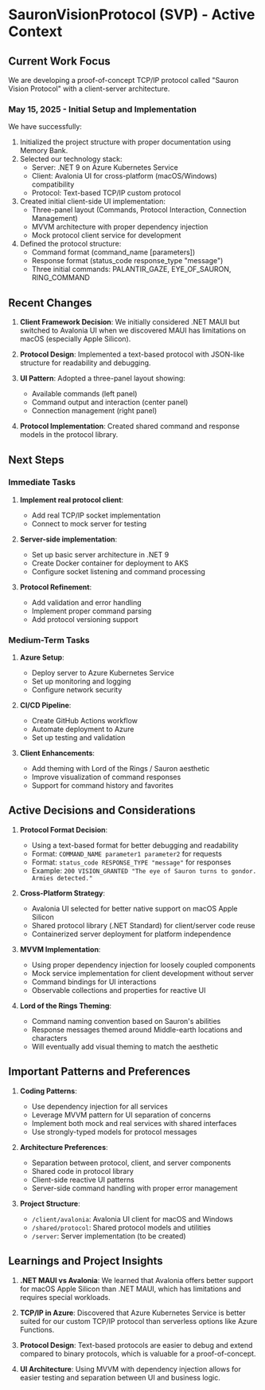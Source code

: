 # SauronVisionProtocol (SVP) - Active Context

## Current Work Focus

We are developing a proof-of-concept TCP/IP protocol called "Sauron Vision Protocol" with a client-server architecture. 

### May 15, 2025 - Initial Setup and Implementation

We have successfully:

1. Initialized the project structure with proper documentation using Memory Bank.
2. Selected our technology stack:
   - Server: .NET 9 on Azure Kubernetes Service
   - Client: Avalonia UI for cross-platform (macOS/Windows) compatibility
   - Protocol: Text-based TCP/IP custom protocol
3. Created initial client-side UI implementation:
   - Three-panel layout (Commands, Protocol Interaction, Connection Management)
   - MVVM architecture with proper dependency injection
   - Mock protocol client service for development
4. Defined the protocol structure:
   - Command format (command_name [parameters])
   - Response format (status_code response_type "message")
   - Three initial commands: PALANTIR_GAZE, EYE_OF_SAURON, RING_COMMAND

## Recent Changes

1. **Client Framework Decision**: We initially considered .NET MAUI but switched to Avalonia UI when we discovered MAUI has limitations on macOS (especially Apple Silicon).
   
2. **Protocol Design**: Implemented a text-based protocol with JSON-like structure for readability and debugging.
   
3. **UI Pattern**: Adopted a three-panel layout showing:
   - Available commands (left panel)
   - Command output and interaction (center panel)
   - Connection management (right panel)

4. **Protocol Implementation**: Created shared command and response models in the protocol library.

## Next Steps

### Immediate Tasks

1. **Implement real protocol client**:
   - Add real TCP/IP socket implementation
   - Connect to mock server for testing

2. **Server-side implementation**:
   - Set up basic server architecture in .NET 9
   - Create Docker container for deployment to AKS
   - Configure socket listening and command processing

3. **Protocol Refinement**:
   - Add validation and error handling
   - Implement proper command parsing
   - Add protocol versioning support

### Medium-Term Tasks

1. **Azure Setup**:
   - Deploy server to Azure Kubernetes Service
   - Set up monitoring and logging
   - Configure network security

2. **CI/CD Pipeline**:
   - Create GitHub Actions workflow
   - Automate deployment to Azure
   - Set up testing and validation

3. **Client Enhancements**:
   - Add theming with Lord of the Rings / Sauron aesthetic
   - Improve visualization of command responses
   - Support for command history and favorites

## Active Decisions and Considerations

1. **Protocol Format Decision**: 
   - Using a text-based format for better debugging and readability
   - Format: `COMMAND_NAME parameter1 parameter2` for requests
   - Format: `status_code RESPONSE_TYPE "message"` for responses
   - Example: `200 VISION_GRANTED "The eye of Sauron turns to gondor. Armies detected."`

2. **Cross-Platform Strategy**:
   - Avalonia UI selected for better native support on macOS Apple Silicon
   - Shared protocol library (.NET Standard) for client/server code reuse
   - Containerized server deployment for platform independence

3. **MVVM Implementation**:
   - Using proper dependency injection for loosely coupled components
   - Mock service implementation for client development without server
   - Command bindings for UI interactions
   - Observable collections and properties for reactive UI

4. **Lord of the Rings Theming**:
   - Command naming convention based on Sauron's abilities
   - Response messages themed around Middle-earth locations and characters
   - Will eventually add visual theming to match the aesthetic

## Important Patterns and Preferences

1. **Coding Patterns**:
   - Use dependency injection for all services
   - Leverage MVVM pattern for UI separation of concerns
   - Implement both mock and real services with shared interfaces
   - Use strongly-typed models for protocol messages

2. **Architecture Preferences**:
   - Separation between protocol, client, and server components
   - Shared code in protocol library
   - Client-side reactive UI patterns
   - Server-side command handling with proper error management

3. **Project Structure**:
   - `/client/avalonia`: Avalonia UI client for macOS and Windows
   - `/shared/protocol`: Shared protocol models and utilities
   - `/server`: Server implementation (to be created)

## Learnings and Project Insights

1. **.NET MAUI vs Avalonia**: We learned that Avalonia offers better support for macOS Apple Silicon than .NET MAUI, which has limitations and requires special workloads.

2. **TCP/IP in Azure**: Discovered that Azure Kubernetes Service is better suited for our custom TCP/IP protocol than serverless options like Azure Functions.

3. **Protocol Design**: Text-based protocols are easier to debug and extend compared to binary protocols, which is valuable for a proof-of-concept.

4. **UI Architecture**: Using MVVM with dependency injection allows for easier testing and separation between UI and business logic.

